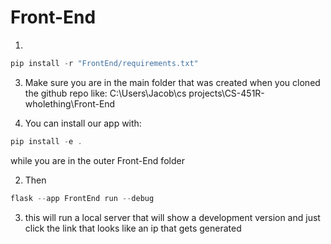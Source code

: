 # Front-End

1. 
```powershell
pip install -r "FrontEnd/requirements.txt"
```

3. Make sure you are in the main folder that was created when you cloned the github repo like:
C:\Users\Jacob\cs projects\CS-451R-wholething\Front-End

3. You can install our app with:
```powershell
pip install -e .
```
while you are in the outer Front-End folder

2. Then 
```powershell
flask --app FrontEnd run --debug
```

3. this will run a local server that will show a development version and just click the link that looks like an ip that gets generated
